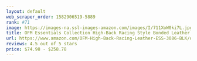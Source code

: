```yaml
---
layout: default 
﻿web_scraper_order: 1582906519-5889
rank: #71
image: https://images-na.ssl-images-amazon.com/images/I/711XoW0ki7L.jpg
title: OFM Essentials Collection High-Back Racing Style Bonded Leather Gaming Chair, in Black
url: https://www.amazon.com/OFM-High-Back-Racing-Leather-ESS-3086-BLK/dp/B07JBZWHVZ/ref=zg_mw_pc_71?_encoding=UTF8&psc=1&refRID=EM7YADC22S0GE9S6JC4D
reviews: 4.5 out of 5 stars
price: $74.98 - $258.78
---
```

